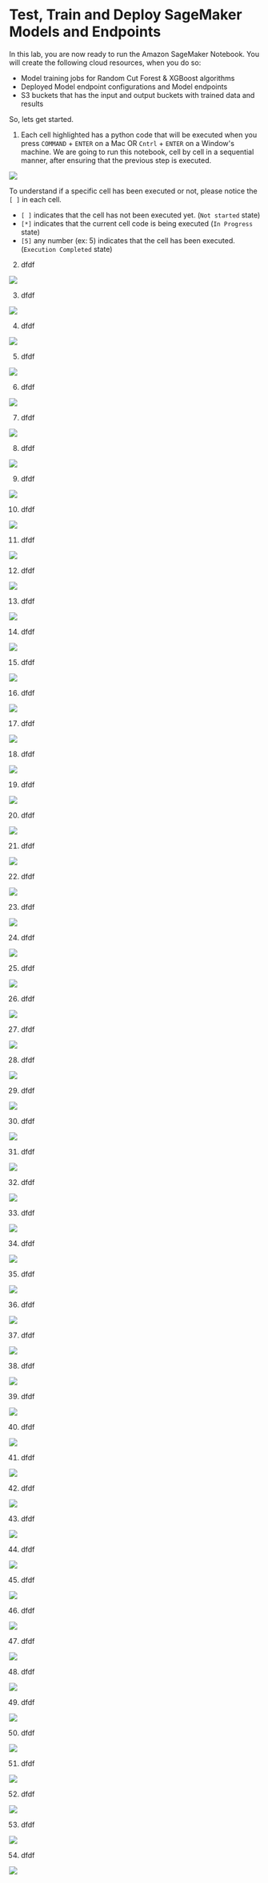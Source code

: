 # Test, Train and Deploy SageMaker Models and Endpoints

In this lab, you are now ready to run the Amazon SageMaker Notebook. You will create the following cloud resources, when you do so:

* Model training jobs for Random Cut Forest & XGBoost algorithms
* Deployed Model endpoint configurations and Model endpoints
* S3 buckets that has the input and output buckets with trained data and results

So, lets get started.

01. Each cell highlighted has a python code that will be executed when you press `COMMAND` + `ENTER` on a Mac OR `Cntrl` + `ENTER` on a Window's machine.
We are going to run this notebook, cell by cell in a sequential manner, after ensuring that the previous step is executed.

![](images/01-sagemaker-model.png)

To understand if a specific cell has been executed or not, please notice the `[ ]` in each cell.
- `[ ]` indicates that the cell has not been executed yet. (`Not started` state)
- `[*]` indicates that the current cell code is being executed (`In Progress` state)
- `[5]` any number (ex: 5) indicates that the cell has been executed.(`Execution Completed` state)

02. dfdf

![](images/02-sagemaker-model.png)

03. dfdf

![](images/03-sagemaker-model.png)

04. dfdf

![](images/04-sagemaker-model.png)

05. dfdf

![](images/05-sagemaker-model.png)

06. dfdf

![](images/06-sagemaker-model.png)

07. dfdf

![](images/07-sagemaker-model.png)

08. dfdf

![](images/08-sagemaker-model.png)

09. dfdf

![](images/09-sagemaker-model.png)

10. dfdf

![](images/10-sagemaker-model.png)

11. dfdf

![](images/11-sagemaker-model.png)

12. dfdf

![](images/12-sagemaker-model.png)

13. dfdf

![](images/13-sagemaker-model.png)

14. dfdf

![](images/14-sagemaker-model.png)


15. dfdf

![](images/15-sagemaker-model.png)


16. dfdf

![](images/16-sagemaker-model.png)


17. dfdf

![](images/17-sagemaker-model.png)


18. dfdf

![](images/18-sagemaker-model.png)


19. dfdf

![](images/19-sagemaker-model.png)


20. dfdf

![](images/20-sagemaker-model.png)


21. dfdf

![](images/21-sagemaker-model.png)


22. dfdf

![](images/22-sagemaker-model.png)


23. dfdf

![](images/23-sagemaker-model.png)


24. dfdf

![](images/24-sagemaker-model.png)


25. dfdf

![](images/25-sagemaker-model.png)


26. dfdf

![](images/26-sagemaker-model.png)


27. dfdf

![](images/27-sagemaker-model.png)

28. dfdf

![](images/28-sagemaker-model.png)

29. dfdf

![](images/29-sagemaker-model.png)

30. dfdf

![](images/30-sagemaker-model.png)

31. dfdf

![](images/31-sagemaker-model.png)

32. dfdf

![](images/32-sagemaker-model.png)

33. dfdf

![](images/33-sagemaker-model.png)

34. dfdf

![](images/34-sagemaker-model.png)

35. dfdf

![](images/35-sagemaker-model.png)

36. dfdf

![](images/36-sagemaker-model.png)

37. dfdf

![](images/37-sagemaker-model.png)

38. dfdf

![](images/38-sagemaker-model.png)

39. dfdf

![](images/39-sagemaker-model.png)

40. dfdf

![](images/30-sagemaker-model.png)

41. dfdf

![](images/41-sagemaker-model.png)

42. dfdf

![](images/42-sagemaker-model.png)

43. dfdf

![](images/43-sagemaker-model.png)

44. dfdf

![](images/44-sagemaker-model.png)

45. dfdf

![](images/45-sagemaker-model.png)

46. dfdf

![](images/46-sagemaker-model.png)

47. dfdf

![](images/47-sagemaker-model.png)

48. dfdf

![](images/48-sagemaker-model.png)

49. dfdf

![](images/49-sagemaker-model.png)

50. dfdf

![](images/50-sagemaker-model.png)

51. dfdf

![](images/51-sagemaker-model.png)

52. dfdf

![](images/52-sagemaker-model.png)

53. dfdf

![](images/53-sagemaker-model.png)

54. dfdf

![](images/54-sagemaker-model.png)
